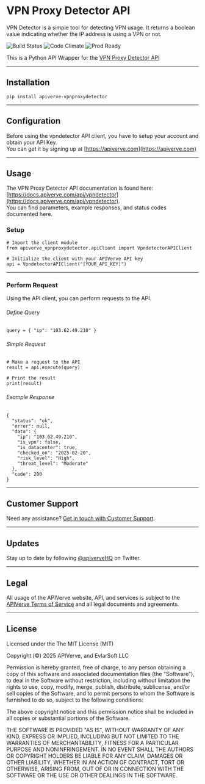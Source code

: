 VPN Proxy Detector API
============

VPN Detector is a simple tool for detecting VPN usage. It returns a boolean value indicating whether the IP address is using a VPN or not.

![Build Status](https://img.shields.io/badge/build-passing-green)
![Code Climate](https://img.shields.io/badge/maintainability-B-purple)
![Prod Ready](https://img.shields.io/badge/production-ready-blue)

This is a Python API Wrapper for the [VPN Proxy Detector API](https://apiverve.com/marketplace/api/vpndetector)

---

## Installation
	pip install apiverve-vpnproxydetector

---

## Configuration

Before using the vpndetector API client, you have to setup your account and obtain your API Key.  
You can get it by signing up at [https://apiverve.com](https://apiverve.com)

---

## Usage

The VPN Proxy Detector API documentation is found here: [https://docs.apiverve.com/api/vpndetector](https://docs.apiverve.com/api/vpndetector).  
You can find parameters, example responses, and status codes documented here.

### Setup

```
# Import the client module
from apiverve_vpnproxydetector.apiClient import VpndetectorAPIClient

# Initialize the client with your APIVerve API key
api = VpndetectorAPIClient("[YOUR_API_KEY]")
```

---


### Perform Request
Using the API client, you can perform requests to the API.

###### Define Query

```
query = { "ip": "103.62.49.210" }
```

###### Simple Request

```
# Make a request to the API
result = api.execute(query)

# Print the result
print(result)
```

###### Example Response

```
{
  "status": "ok",
  "error": null,
  "data": {
    "ip": "103.62.49.210",
    "is_vpn": false,
    "is_datacenter": true,
    "checked_on": "2025-02-20",
    "risk_level": "High",
    "threat_level": "Moderate"
  },
  "code": 200
}
```

---

## Customer Support

Need any assistance? [Get in touch with Customer Support](https://apiverve.com/contact).

---

## Updates
Stay up to date by following [@apiverveHQ](https://twitter.com/apiverveHQ) on Twitter.

---

## Legal

All usage of the APIVerve website, API, and services is subject to the [APIVerve Terms of Service](https://apiverve.com/terms) and all legal documents and agreements.

---

## License
Licensed under the The MIT License (MIT)

Copyright (&copy;) 2025 APIVerve, and EvlarSoft LLC

Permission is hereby granted, free of charge, to any person obtaining a copy of this software and associated documentation files (the "Software"), to deal in the Software without restriction, including without limitation the rights to use, copy, modify, merge, publish, distribute, sublicense, and/or sell copies of the Software, and to permit persons to whom the Software is furnished to do so, subject to the following conditions:

The above copyright notice and this permission notice shall be included in all copies or substantial portions of the Software.

THE SOFTWARE IS PROVIDED "AS IS", WITHOUT WARRANTY OF ANY KIND, EXPRESS OR IMPLIED, INCLUDING BUT NOT LIMITED TO THE WARRANTIES OF MERCHANTABILITY, FITNESS FOR A PARTICULAR PURPOSE AND NONINFRINGEMENT. IN NO EVENT SHALL THE AUTHORS OR COPYRIGHT HOLDERS BE LIABLE FOR ANY CLAIM, DAMAGES OR OTHER LIABILITY, WHETHER IN AN ACTION OF CONTRACT, TORT OR OTHERWISE, ARISING FROM, OUT OF OR IN CONNECTION WITH THE SOFTWARE OR THE USE OR OTHER DEALINGS IN THE SOFTWARE.